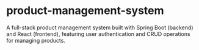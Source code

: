 # product-management-system
A full-stack product management system built with Spring Boot (backend) and React (frontend), featuring user authentication and CRUD operations for managing products.
